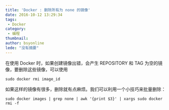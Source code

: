 ```yaml
---
title: 'Docker : 删除所有为 none 的镜像'
date: 2016-10-12 13:29:34
tags:
 - Docker
category: 
 - 编程
thumbnail: 
author: bsyonline
lede: "没有摘要"
---
```


在使用 Docker 时，如果创建镜像出错，会产生 REPOSITORY 和 TAG 为空的镜像，要删除这些镜像，可以使用
```shell
sudo docker rmi image_id
```
如果这样的镜像有很多，删除就有点麻烦。我们可以利用一个小技巧来批量删除：
```shell
sudo docker images | grep none | awk '{print $3}' | xargs sudo docker rmi -f
```
